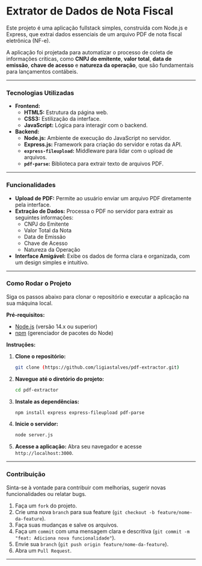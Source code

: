 # Extrator de Dados de Nota Fiscal

Este projeto é uma aplicação fullstack simples, construída com Node.js e Express, que extrai dados essenciais de um arquivo PDF de nota fiscal eletrônica (NF-e).

A aplicação foi projetada para automatizar o processo de coleta de informações críticas, como **CNPJ do emitente**, **valor total**, **data de emissão**, **chave de acesso** e **natureza da operação**, que são fundamentais para lançamentos contábeis.

---

### Tecnologias Utilizadas

-   **Frontend:**
    -   **HTML5:** Estrutura da página web.
    -   **CSS3:** Estilização da interface.
    -   **JavaScript:** Lógica para interagir com o backend.
-   **Backend:**
    -   **Node.js:** Ambiente de execução do JavaScript no servidor.
    -   **Express.js:** Framework para criação do servidor e rotas da API.
    -   **`express-fileupload`:** Middleware para lidar com o upload de arquivos.
    -   **`pdf-parse`:** Biblioteca para extrair texto de arquivos PDF.

---

### Funcionalidades

-   **Upload de PDF:** Permite ao usuário enviar um arquivo PDF diretamente pela interface.
-   **Extração de Dados:** Processa o PDF no servidor para extrair as seguintes informações:
    -   CNPJ do Emitente
    -   Valor Total da Nota
    -   Data de Emissão
    -   Chave de Acesso
    -   Natureza da Operação
-   **Interface Amigável:** Exibe os dados de forma clara e organizada, com um design simples e intuitivo.

---

### Como Rodar o Projeto

Siga os passos abaixo para clonar o repositório e executar a aplicação na sua máquina local.

**Pré-requisitos:**

-   [Node.js](https://nodejs.org/) (versão 14.x ou superior)
-   [npm](https://www.npmjs.com/) (gerenciador de pacotes do Node)

**Instruções:**

1.  **Clone o repositório:**
    ```bash
    git clone (https://github.com/ligiastalves/pdf-extractor.git)
    ```
2.  **Navegue até o diretório do projeto:**
    ```bash
    cd pdf-extractor
    ```
3.  **Instale as dependências:**
    ```bash
    npm install express express-fileupload pdf-parse
    ```
4.  **Inicie o servidor:**
    ```bash
    node server.js
    ```
5.  **Acesse a aplicação:**
    Abra seu navegador e acesse `http://localhost:3000`.

---

### Contribuição

Sinta-se à vontade para contribuir com melhorias, sugerir novas funcionalidades ou relatar bugs.

1.  Faça um `fork` do projeto.
2.  Crie uma nova `branch` para sua feature (`git checkout -b feature/nome-da-feature`).
3.  Faça suas mudanças e salve os arquivos.
4.  Faça um `commit` com uma mensagem clara e descritiva (`git commit -m "feat: Adiciona nova funcionalidade"`).
5.  Envie sua `branch` (`git push origin feature/nome-da-feature`).
6.  Abra um `Pull Request`.

---
